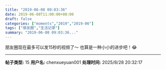 ```yaml
---
title: "2019-06-08 09:03:36"
date: 2019-06-08T11:00:00+08:00
draft: false
categories: ["moments","2019","2019-06"]
tags: ["朋友圈","生活记录"]
summary: "2019-06-08 09:03:36..."
---
```


朋友圈现在最多可以发15秒的视频了～
也算是一种小小的进步吧！😂

---

**帖子类型:** 15
**用户名:** chenxueyuan001
**处理时间:** 2025/8/28 20:32:17